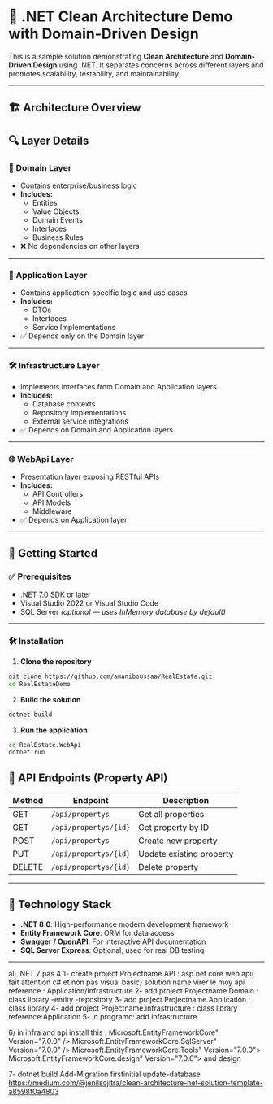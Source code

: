# 🧼 .NET Clean Architecture Demo with Domain-Driven Design

This is a sample solution demonstrating **Clean Architecture** and **Domain-Driven Design** using .NET. It separates concerns across different layers and promotes scalability, testability, and maintainability.

---

## 🏗️ Architecture Overview
## 🔍 Layer Details

### 🎯 Domain Layer
- Contains enterprise/business logic
- **Includes:**
  - Entities
  - Value Objects
  - Domain Events
  - Interfaces
  - Business Rules
- ❌ No dependencies on other layers

---

### 🔄 Application Layer
- Contains application-specific logic and use cases
- **Includes:**
  - DTOs
  - Interfaces
  - Service Implementations
- ✅ Depends only on the Domain layer

---

### 🛠️ Infrastructure Layer
- Implements interfaces from Domain and Application layers
- **Includes:**
  - Database contexts
  - Repository implementations
  - External service integrations
- ✅ Depends on Domain and Application layers

---

### 🌐 WebApi Layer
- Presentation layer exposing RESTful APIs
- **Includes:**
  - API Controllers
  - API Models
  - Middleware
- ✅ Depends on Application layer

---

## 🚀 Getting Started

### ✅ Prerequisites

- [.NET 7.0 SDK](https://dotnet.microsoft.com/en-us/download) or later
- Visual Studio 2022 or Visual Studio Code
- SQL Server *(optional — uses InMemory database by default)*

---

### 🛠️ Installation

1. **Clone the repository**

```bash
git clone https://github.com/amaniboussaa/RealEstate.git
cd RealEstateDemo

```
2. **Build the solution**

```bash
dotnet build
```
3. **Run the application**

```bash
cd RealEstate.WebApi
dotnet run
```
## 📡 API Endpoints (Property API)

| Method | Endpoint              | Description               |
|--------|-----------------------|---------------------------|
| GET    | `/api/propertys`      | Get all properties        |
| GET    | `/api/propertys/{id}` | Get property by ID        |
| POST   | `/api/propertys`      | Create new property       |
| PUT    | `/api/propertys/{id}` | Update existing property  |
| DELETE | `/api/propertys/{id}` | Delete property           |

---

## 🧰 Technology Stack

- **.NET 8.0**: High-performance modern development framework  
- **Entity Framework Core**: ORM for data access  
- **Swagger / OpenAPI**: For interactive API documentation  
- **SQL Server Express**: Optional, used for real DB testing  

----------------------------------
all .NET 7 pas 4
1- create project Projectname.API : asp.net core web api( fait attention c# et non pas visual basic)
	solution name virer le moy api
	reference : Application/Infrastructure
2- add project Projectname.Domain : class library
	-entity
	-repository
3- add project Projectname.Application : class library
4- add project Projectname.Infrastructure : class library
	reference:Application
5- in programc: add infrastructure

6/ in infra and api install this : 
  Microsoft.EntityFrameworkCore" Version="7.0.0" />
  Microsoft.EntityFrameworkCore.SqlServer" Version="7.0.0" />
  Microsoft.EntityFrameworkCore.Tools" Version="7.0.0">
  Microsoft.EntityFrameworkCore.design" Version="7.0.0">
and design

7- 
	dotnet build
	Add-Migration firstinitial
	update-database
 https://medium.com/@jenilsojitra/clean-architecture-net-solution-template-a8598f0a4803

